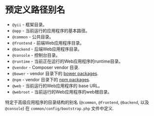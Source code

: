 预定义路径别名
=======================

- `@yii` - 框架目录。
- `@app` - 当前运行的应用程序的基本路径。
- `@common` - 公共目录。
- `@frontend` - 前端Web应用程序目录。
- `@backend` - 后端Web应用程序目录。
- `@console` - 控制台目录。
- `@runtime` - 当前正在运行的Web应用程序的runtime目录。
- `@vendor` - Composer vendor 目录.
- `@bower` - vendor 目录下的 [bower packages](http://bower.io/).
- `@npm` - vendor 目录下的 [npm packages](https://www.npmjs.org/).
- `@web` - 当前运行的Web应用程序的 base URL。
- `@webroot` - 当前运行的Web应用程序的web根目录。

特定于高级应用程序的目录结构的别名
(`@common`,  `@frontend`, `@backend`, 以及 `@console`) 在 `common/config/bootstrap.php` 文件中定义.